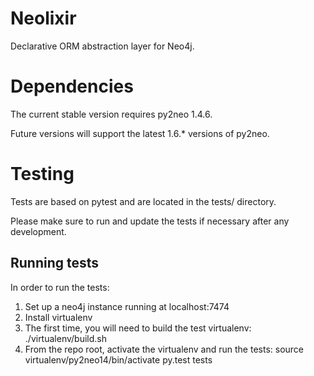 # Neolixir

Declarative ORM abstraction layer for Neo4j.

# Dependencies

The current stable version requires py2neo 1.4.6.

Future versions will support the latest 1.6.* versions of py2neo.

# Testing

Tests are based on pytest and are located in the tests/ directory.

Please make sure to run and update the tests if necessary after any development.

## Running tests

In order to run the tests:

1. Set up a neo4j instance running at localhost:7474
2. Install virtualenv
3. The first time, you will need to build the test virtualenv:
    ./virtualenv/build.sh
4. From the repo root, activate the virtualenv and run the tests:
    source virtualenv/py2neo14/bin/activate
    py.test tests
